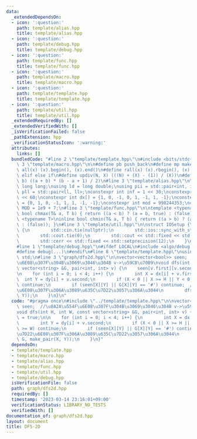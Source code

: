 ```yaml
---
data:
  _extendedDependsOn:
  - icon: ':question:'
    path: template/alias.hpp
    title: template/alias.hpp
  - icon: ':question:'
    path: template/debug.hpp
    title: template/debug.hpp
  - icon: ':question:'
    path: template/func.hpp
    title: template/func.hpp
  - icon: ':question:'
    path: template/macro.hpp
    title: template/macro.hpp
  - icon: ':question:'
    path: template/template.hpp
    title: template/template.hpp
  - icon: ':question:'
    path: template/util.hpp
    title: template/util.hpp
  _extendedRequiredBy: []
  _extendedVerifiedWith: []
  _isVerificationFailed: false
  _pathExtension: hpp
  _verificationStatusIcon: ':warning:'
  attributes:
    links: []
  bundledCode: "#line 2 \"template/template.hpp\"\n#include <bits/stdc++.h>\n#line\
    \ 3 \"template/macro.hpp\"\n\n#define pb push_back\n#define mp make_pair\n#define\
    \ all(x) (x).begin(), (x).end()\n#define rall(x) (x).rbegin(), (x).rend()\n#define\
    \ elif else if\n#define updiv(N, X) (((N) + (X) - (1)) / (X))\n#define sigma(a,\
    \ b) ((a + b) * (b - a + 1) / 2)\n#line 3 \"template/alias.hpp\"\n\nusing ll =\
    \ long long;\nusing ld = long double;\nusing pii = std::pair<int, int>;\nusing\
    \ pll = std::pair<ll, ll>;\nconstexpr int inf = 1 << 30;\nconstexpr ll INF = 1LL\
    \ << 60;\nconstexpr int dx[] = {1, 0, -1, 0, 1, -1, 1, -1};\nconstexpr int dy[]\
    \ = {0, 1, 0, -1, 1, 1, -1, -1};\nconstexpr int mod = 998244353;\nconstexpr int\
    \ MOD = 1e9 + 7;\n#line 3 \"template/func.hpp\"\n\ntemplate <typename T>\ninline\
    \ bool chmax(T& a, T b) { return ((a < b) ? (a = b, true) : (false)); }\ntemplate\
    \ <typename T>\ninline bool chmin(T& a, T b) { return ((a > b) ? (a = b, true)\
    \ : (false)); }\n#line 3 \"template/util.hpp\"\n\nstruct IOSetup {\n    IOSetup()\
    \ {\n        std::cin.tie(nullptr);\n        std::ios::sync_with_stdio(false);\n\
    \        std::cout.tie(0);\n        std::cout << std::fixed << std::setprecision(12);\n\
    \        std::cerr << std::fixed << std::setprecision(12);\n    }\n} IOSetup;\n\
    #line 1 \"template/debug.hpp\"\n#ifdef LOCAL\n#include <algo/debug.hpp>\n#else\n\
    #define debug(...)\n#endif\n#line 8 \"template/template.hpp\"\nusing namespace\
    \ std;\n#line 3 \"graph/dfs2d.hpp\"\n\nvector<vector<bool>> seen;  //\u8A2A\u554F\
    \u6E08\u307F\u304B\u3069\u3046\u304B v->\u59CB\u70B9\nvoid dfs(int H, int W, const\
    \ vector<string> &G, pair<int, int> v) {\n    seen[v.first][v.second] = true;\n\
    \n    for (int i = 0; i < 4; i++) {\n        int X = dx[i] + v.first;\n      \
    \  int Y = dy[i] + v.second;\n        if (X < 0 || X >= H || Y < 0 || Y >= W)\
    \ continue;\n        if (seen[X][Y] || G[X][Y] == '#') continue;  //\u63A2\u7D22\
    \u6E08\u307F\u306A\u3089\u635C\u7D22\u3057\u306A\u3044\n        dfs(H, W, G, make_pair(X,\
    \ Y));\n    }\n}\n"
  code: "#pragma once\n#include \"../template/template.hpp\"\n\nvector<vector<bool>>\
    \ seen;  //\u8A2A\u554F\u6E08\u307F\u304B\u3069\u3046\u304B v->\u59CB\u70B9\n\
    void dfs(int H, int W, const vector<string> &G, pair<int, int> v) {\n    seen[v.first][v.second]\
    \ = true;\n\n    for (int i = 0; i < 4; i++) {\n        int X = dx[i] + v.first;\n\
    \        int Y = dy[i] + v.second;\n        if (X < 0 || X >= H || Y < 0 || Y\
    \ >= W) continue;\n        if (seen[X][Y] || G[X][Y] == '#') continue;  //\u63A2\
    \u7D22\u6E08\u307F\u306A\u3089\u635C\u7D22\u3057\u306A\u3044\n        dfs(H, W,\
    \ G, make_pair(X, Y));\n    }\n}"
  dependsOn:
  - template/template.hpp
  - template/macro.hpp
  - template/alias.hpp
  - template/func.hpp
  - template/util.hpp
  - template/debug.hpp
  isVerificationFile: false
  path: graph/dfs2d.hpp
  requiredBy: []
  timestamp: '2023-03-14 23:16:01+09:00'
  verificationStatus: LIBRARY_NO_TESTS
  verifiedWith: []
documentation_of: graph/dfs2d.hpp
layout: document
title: DFS-2D
---
```


